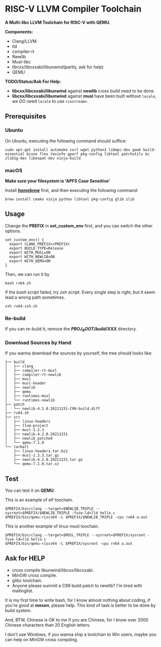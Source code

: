 # RISC-V LLVM Compiler Toolchain

**A Multi-libc LLVM Toolchain for RISC-V with QEMU.**

**Components:**
* Clang/LLVM
* lld
* compiler-rt
* Newlib
* Musl-libc
* libcxx/libcxxabi/libunwind(partly, ask for help)
* QEMU

**TODO/Status/Ask For Help:**
* **libcxx/libcxxabi/libunwind** against **newlib** cross build need to be done.
* **libcxx/libcxxabi/libunwind** against **musl** have been built without `locale`,
  we DO need `locale` to use `<iostream>`.

## Prerequisites
### Ubuntu

On Ubuntu, executing the following command should suffice:

`sudo apt-get install automake curl wget python3 libmpc-dev gawk build-essential bison flex texinfo gperf pkg-config libtool patchutils bc zlib1g-dev libexpat-dev ninja-build`


### macOS
**Make sure your filesystem is 'APFS Case Sensitive'**

Install [***homebrew***](https://brew.sh) first, and then executing the following command:

```
brew install cmake ninja python libtool pkg-config glib zlib
```      


## Usage
Change the **PREFIX** in **set_custom_env** first, and you can switch the other options.


```
set_custom_env() {
  export CLANG_PREFIX=<PREFIX>
  export BUILD_TYPE=Release
  export WITH_MUSL=ON
  export WITH_NEWLIB=ON
  export WITH_QEMU=ON
}
```

Then, we can run it by

```
bash rv64.sh
```

If the *bash script* failed, try *zsh script*.  Every single step is right,
but it seem lead a wrong path sometimes.

```
zsh rv64-zsh.sh
```


### Re-build
If you can re-build it, remove the **$PROJ_ROOT/build/$XXX** directory.

### Download Sources by Hand
If you wanna download the sources by yourself, the tree should looks like:

```
├── build
│   ├── clang
│   ├── compiler-rt-musl
│   ├── compiler-rt-newlib
│   ├── musl
│   ├── musl-header
│   ├── newlib
│   ├── qemu
│   ├── runtimes-musl
│   └── runtimes-newlib
├── patch
│   └── newlib-4.2.0.20211231-C99-build.diff
├── rv64.sh
├── src
│   ├── linux-headers
│   ├── llvm-project
│   ├── musl-1.2.3
│   ├── newlib-4.2.0.20211231
│   ├── newlib_patched
│   └── qemu-7.1.0
└── tarball
    ├── linux-headers.tar.bz2
    ├── musl-1.2.3.tar.gz
    ├── newlib-4.2.0.20211231.tar.gz
    └── qemu-7.1.0.tar.xz
```

## Test
You can test it on **QEMU**.

This is an example of elf toochain.
```
$PREFIX/bin/clang --target=$NEWLIB_TRIPLE --sysroot=$PREFIX/$NEWLIB_TRIPLE -fuse-ld=lld hello.c
$PREFIX/bin/qemu-riscv64 -L $PREFIX/$NEWLIB_TRIPLE -cpu rv64 a.out
```

This is another example of linux-musl toochain.
```
$PREFIX/bin/clang --target=$MUSL_TRIPLE --sysroot=$PREFIX/sysroot -fuse-ld=lld hello.c
$PREFIX/bin/qemu-riscv64 -L $PREFIX/sysroot -cpu rv64 a.out
```

## Ask for HELP
* cross compile libunwind/libcxx/libcxxabi.
* MinGW cross compile.
* glibc toolchain.
* Anyone please summit a C99 build patch to newlib?  I'm tired with mailinglist.

It is my first time to write bash, for I know almost nothing about coding,
if you're good at **meson**, please help.  This kind of task is better to be
done by build system.

And, BTW. Chinese is OK to me if you are Chinese, for I know over 2000 Chinese 
characters than 20 English letters.

I don't use Windows, if you wanna ship a toolchian to Win users,
maybe you can help on MinGW cross compiling.
